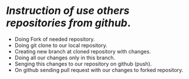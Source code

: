  # *__Instruction of use others repositories from github__*.

* Doing Fork of needed repository.
* Doing git clone to our local repository.
* Creating new branch at cloned repository with changes.
* Doing all our changes only in this branch.
* Senging this changes to our repository on github (push).
* On github sending pull request with our changes to forked repository.